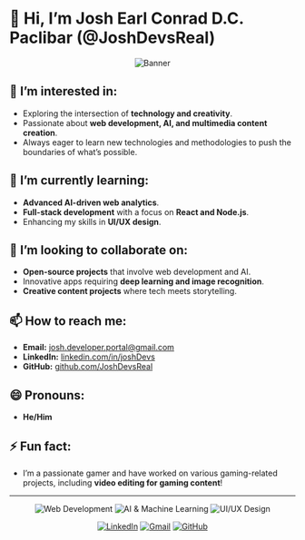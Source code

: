 # 👋 Hi, I’m Josh Earl Conrad D.C. Paclibar (@JoshDevsReal)

<p align="center">
  <img src="https://i.imgur.com/L9ovFNl.gif" alt="Banner" />
</p>

## 👀 I’m interested in:
- Exploring the intersection of **technology and creativity**.
- Passionate about **web development, AI, and multimedia content creation**.
- Always eager to learn new technologies and methodologies to push the boundaries of what’s possible.

## 🌱 I’m currently learning:
- **Advanced AI-driven web analytics**.
- **Full-stack development** with a focus on **React and Node.js**.
- Enhancing my skills in **UI/UX design**.

## 💞️ I’m looking to collaborate on:
- **Open-source projects** that involve web development and AI.
- Innovative apps requiring **deep learning and image recognition**.
- **Creative content projects** where tech meets storytelling.

## 📫 How to reach me:
- **Email:** [josh.developer.portal@gmail.com](mailto:josh.developer.portal@gmail.com)
- **LinkedIn:** [linkedin.com/in/joshDevs](https://www.linkedin.com/in/josh-earl-conrad-paclibar-8170901a8/)
- **GitHub:** [github.com/JoshDevsReal](https://github.com/JoshDevsReal)

## 😄 Pronouns:
- **He/Him**

## ⚡ Fun fact:
- I’m a passionate gamer and have worked on various gaming-related projects, including **video editing for gaming content**!

---

<!-- Badges Section -->
<p align="center">
  <img src="https://img.shields.io/badge/Web_Development-%23007ACC.svg?style=for-the-badge&logo=web-development&logoColor=white" alt="Web Development" />
  <img src="https://img.shields.io/badge/AI_Machine_Learning-%23F7DF1E.svg?style=for-the-badge&logo=ai&logoColor=black" alt="AI & Machine Learning" />
  <img src="https://img.shields.io/badge/UI/UX_Design-%23F45042.svg?style=for-the-badge&logo=uiux&logoColor=white" alt="UI/UX Design" />
</p>

<!-- Social Icons -->
<p align="center">
  <a href="https://www.linkedin.com/in/josh-earl-conrad-paclibar-8170901a8/"><img src="https://img.icons8.com/color/48/000000/linkedin.png" alt="LinkedIn"/></a>
  <a href="mailto:josh.developer.portal@gmail.com"><img src="https://img.icons8.com/color/48/000000/gmail.png" alt="Gmail"/></a>
  <a href="https://github.com/UNKMyst"><img src="https://img.icons8.com/color/48/000000/github--v1.png" alt="GitHub"/></a>
</p>
